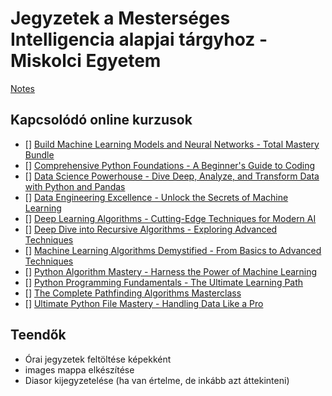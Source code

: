 # Jegyzetek a Mesterséges Intelligencia alapjai tárgyhoz - Miskolci Egyetem

[Notes](notes.md)

## Kapcsolódó online kurzusok

- [] [Build Machine Learning Models and Neural Networks - Total Mastery Bundle](https://training.mammothinteractive.com/courses/enrolled/2419867)
- [] [Comprehensive Python Foundations - A Beginner's Guide to Coding](https://training.mammothinteractive.com/courses/enrolled/2648952)
- [] [Data Science Powerhouse - Dive Deep, Analyze, and Transform Data with Python and Pandas](https://training.mammothinteractive.com/courses/enrolled/2612551)
- [] [Data Engineering Excellence - Unlock the Secrets of Machine Learning](https://training.mammothinteractive.com/courses/enrolled/2611506)
- [] [Deep Learning Algorithms - Cutting-Edge Techniques for Modern AI](https://training.mammothinteractive.com/courses/enrolled/2569759)
- [] [Deep Dive into Recursive Algorithms - Exploring Advanced Techniques](https://training.mammothinteractive.com/courses/enrolled/2567328)
- [] [Machine Learning Algorithms Demystified - From Basics to Advanced Techniques](https://training.mammothinteractive.com/courses/enrolled/2569760)
- [] [Python Algorithm Mastery - Harness the Power of Machine Learning](https://training.mammothinteractive.com/courses/enrolled/2611499)
- [] [Python Programming Fundamentals - The Ultimate Learning Path](https://training.mammothinteractive.com/courses/enrolled/2418912)
- [] [The Complete Pathfinding Algorithms Masterclass](https://training.mammothinteractive.com/courses/enrolled/2562766)
- [] [Ultimate Python File Mastery - Handling Data Like a Pro](https://training.mammothinteractive.com/courses/enrolled/2633196)

## Teendők

* Órai jegyzetek feltöltése képekként
* images mappa elkészítése
* Diasor kijegyzetelése (ha van értelme, de inkább azt áttekinteni)

